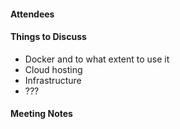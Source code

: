 #### Attendees


#### Things to Discuss
* Docker and to what extent to use it
* Cloud hosting
* Infrastructure
* ???

#### Meeting Notes
